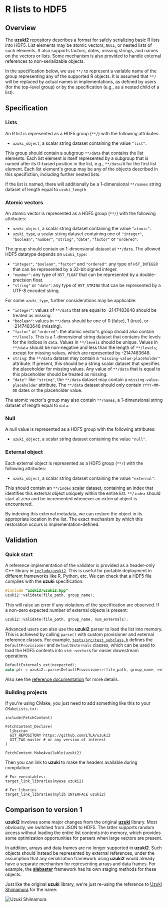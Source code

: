 # R lists to HDF5

## Overview

The **uzuki2** repository describes a format for safely serializing basic R lists into HDF5.
List elements may be atomic vectors, `NULL`, or nested lists of such elements.
It also supports factors, dates, missing strings, and names on the vectors or lists.
Some mechanism is also provided to handle external references to non-serializable objects.

In the specification below, we use `**/` to represent a variable name of the group representing any of the supported R objects.
It is assumed that `**/` will be replaced by actual names in implementations,
as defined by users (for the top-level group) or by the specification (e.g., as a nested child of a list).

## Specification

### Lists

An R list is represented as a HDF5 group (`**/`) with the following attributes:

- `uzuki_object`, a scalar string dataset containing the value `"list"`.

This group should contain a subgroup `**/data` that contains the list elements.
Each list element is itself represented by a subgroup that is named after its 0-based position in the list, e.g., `**/data/0` for the first list element.
Each list element's group may be any of the objects described in this specifiction, including further nested lists.

If the list is named, there will additionally be a 1-dimensional `**/names` string dataset of length equal to `uzuki_length`.

### Atomic vectors

An atomic vector is represented as a HDF5 group (`**/`) with the following attributes:

- `uzuki_object`, a scalar string dataset containing the value `"atomic"`.
- `uzuki_type`, a scalar string dataset containing one of `"integer"`, `"boolean"`, `"number"`, `"string"`, `"date"`, `"factor"` or `"ordered"`.

The group should contain an 1-dimensional dataset at `**/data`.
The allowed HDF5 datatype depends on `uzuki_type`:

- `"integer"`, `"boolean"`, `"factor"` and `"ordered"`: any type of `H5T_INTEGER` that can be represented by a 32-bit signed integer.
- `"number"`: any type of `H5T_FLOAT` that can be represented by a double-precision float.
- `"string"` or `"date"`: any type of `H5T_STRING` that can be represented by a UTF-8 encoded string.

For some `uzuki_type`, further considerations may be applicable:

- `"integer"`: values of `**/data` that are equal to -2147483648 should be treated as missing.
- `"boolean"`: values in `**/data` should be one of 0 (false), 1 (true), or -2147483648 (missing).
- `"factor"` or `"ordered"`: the atomic vector's group should also contain `**/levels`.
  This is a 1-dimensional string dataset that contains the levels for the indices in `data`.
  Values in `**/levels` should be unique.
  Values in `**/data` should be non-negative and less than the length of `**/levels`;
  except for missing values, which are represented by -2147483648.
- `string`: the `**/data` dataset may contain a `"missing-value-placeholder"` attribute.
  If present, this should be a string scalar dataset that specifies the placeholder for missing values.
  Any value of `**/data` that is equal to this placeholder should be treated as missing.
- `"date"`: like `"string"`, the `**/data` dataset may contain a `missing-value-placeholder` attribute.
  The `**/data` dataset should only contain `YYYY-MM-DD` dates or the placeholder value.

The atomic vector's group may also contain `**/names`, a 1-dimensional string dataset of length equal to `data`.

### Null

A null value is represented as a HDF5 group with the following attributes:

- `uzuki_object`, a scalar string dataset containing the value `"null"`.

### External object

Each external object is represented as a HDF5 group (`**/`) with the following attributes:

- `uzuki_object`, a scalar string dataset containing the value `"external"`.

This should contain an `**/index` scalar dataset, containing an index that identifies this external object uniquely within the entire list.
`**/index` should start at zero and be incremented whenever an external object is encountered. 

By indexing this external metadata, we can restore the object in its appropriate location in the list.
The exact mechanism by which this restoration occurs is implementation-defined.

## Validation

### Quick start

A reference implementation of the validator is provided as a header-only C++ library in [`include/uzuki2`](include/uzuki2).
This is useful for portable deployment in different frameworks like R, Python, etc.
We can check that a HDF5 file complies with the **uzuki** specification:

```cpp
#include "uzuki2/uzuki2.hpp"
uzuki2::validate(file_path, group_name);
```

This will raise an error if any violations of the specification are observed.
If a non-zero expected number of external objects is present:

```cpp
uzuki2::validate(file_path, group_name, num_externals);
```

Advanced users can also use the **uzuki2** parser to load the list into memory.
This is achieved by calling `parse()` with custom provisioner and external reference classes.
For example, [`tests/src/test_subclass.h`](tests/src/test_subclass.h) defines the `DefaultProvisioner` and `DefaultExternals` classes,
which can be used to load the HDF5 contents into `std::vector`s for easier downstream operations.

```cpp
DefaultExternals ext(nexpected);
auto ptr = uzuki2::parse<DefaultProvisioner>(file_path, group_name, ext);
```

Also see the [reference documentation](https://ltla.github.io/uzuki2) for more details.

### Building projects

If you're using CMake, you just need to add something like this to your `CMakeLists.txt`:

```
include(FetchContent)

FetchContent_Declare(
  libscran
  GIT_REPOSITORY https://github.com/LTLA/uzuki2
  GIT_TAG master # or any version of interest
)

FetchContent_MakeAvailable(uzuki2)
```

Then you can link to **uzuki** to make the headers available during compilation:

```
# For executables:
target_link_libraries(myexe uzuki2)

# For libaries
target_link_libraries(mylib INTERFACE uzuki2)
```

## Comparison to version 1

**uzuki2** involves some major changes from the original [**uzuki**](https://github.com/LTLA/uzuki) library.
Most obviously, we switched from JSON to HDF5.
The latter supports random access without loading the entire list contents into memory, 
which provides some optimization opportunities for parsers when large vectors are present.

In addition, arrays and data frames are no longer supported in **uzuki2**.
Such objects should instead be represented by external references,
under the assumption that any serialization framework using **uzuki2** would already have a separate mechanism for representing arrays and data frames. 
For example, the [**alabaster**](https://github.com/ArtifactDB/alabaster.base) framework has its own staging methods for these objects.

Just like the original **uzuki** library, we're just re-using the reference to [Uzuki Shimamura](https://myanimelist.net/character/70883/Uzuki_Shimamura) for the name:

![Uzuki Shimamura](https://media1.giphy.com/media/7Oy2FDqWV5mak/giphy.gif)
